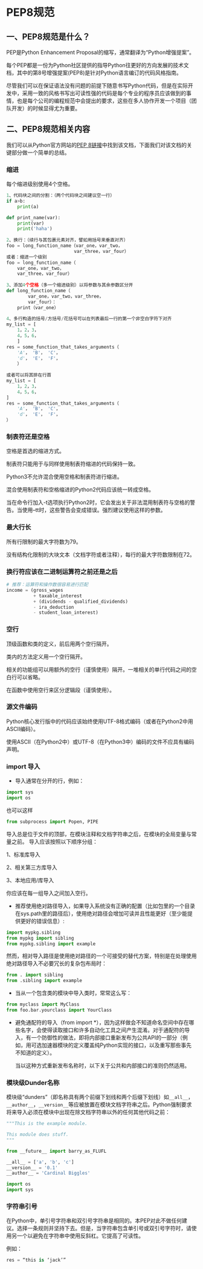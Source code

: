 # PEP8规范

## 一、PEP8规范是什么？

PEP是Python Enhancement Proposal的缩写，通常翻译为“Python增强提案”。

每个PEP都是一份为Python社区提供的指导Python往更好的方向发展的技术文档，其中的第8号增强提案(PEP8)是针对Python语言编订的代码风格指南。

尽管我们可以在保证语法没有问题的前提下随意书写Python代码，但是在实际开发中，采用一致的风格书写出可读性强的代码是每个专业的程序员应该做到的事情，也是每个公司的编程规范中会提出的要求，这些在多人协作开发一个项目（团队开发）的时候显得尤为重要。



## 二、PEP8规范相关内容

 我们可以从Python官方网站的[PEP 8链接](https://www.python.org/dev/peps/pep-0008/#introduction)中找到该文档，下面我们对该文档的关键部分做一个简单的总结。

### 缩进

每个缩进级别使用4个空格。

```python
1、代码块之间的分割：（两个代码块之间建议空一行）
if a>b:
    print(a)

def print_name(var):
    print(var)
    print('haha')
    
2、换行：（续行与其包裹元素对齐，譬如用括号来垂直对齐）
foo = long_function_name（var_one，var_two，
                         var_three，var_four）
或者：缩进一个级别    
foo = long_function_name（
    var_one，var_two，
    var_three，var_four）
    
3、添加4个空格（多一个缩进级别）以将参数与其余参数区分开
def long_function_name（
        var_one，var_two，var_three，
        var_four）：
    print（var_one）
    
4、多行构造的括号/方括号/花括号可以在列表最后一行的第一个非空白字符下对齐
my_list = [ 
    1，2，3，
    4，5，6，
    ]
res = some_function_that_takes_arguments（
    'A'， 'B'， 'C'，
    'd'， 'E'， 'F'，
    ）
    
或者可以将其排在行首
my_list = [ 
    1，2，3，
    4，5，6，
]
res = some_function_that_takes_arguments（
    'A'， 'B'， 'C'，
    'd'， 'E'， 'F'，
）
```



### 制表符还是空格

空格是首选的缩进方式。

制表符只能用于与同样使用制表符缩进的代码保持一致。

Python3不允许混合使用空格和制表符进行缩进。

混合使用制表符和空格缩进的Python2代码应该统一转成空格。

当在命令行加入-t选项执行Python2时，它会发出关于非法混用制表符与空格的警告。当使用–tt时，这些警告会变成错误。强烈建议使用这样的参数。



### 最大行长

所有行限制的最大字符数为79。

没有结构化限制的大块文本（文档字符或者注释），每行的最大字符数限制在72。



### 换行符应该在二进制运算符之前还是之后

```python
# 推荐：运算符和操作数很容易进行匹配
income = (gross_wages
          + taxable_interest
          + (dividends - qualified_dividends)
          - ira_deduction
          - student_loan_interest)
```



### 空行

顶级函数和类的定义，前后用两个空行隔开。

类内的方法定义用一个空行隔开。

相关的功能组可以用额外的空行（谨慎使用）隔开。一堆相关的单行代码之间的空白行可以省略。

在函数中使用空行来区分逻辑段（谨慎使用）。



### 源文件编码

Python核心发行版中的代码应该始终使用UTF-8格式编码（或者在Python2中用ASCII编码）。

使用ASCII（在Python2中）或UTF-8（在Python3中）编码的文件不应具有编码声明。



### import 导入

- 导入通常在分开的行，例如：

```python
import sys
import os
```

也可以这样

```python
from subprocess import Popen, PIPE
```

导入总是位于文件的顶部，在模块注释和文档字符串之后，在模块的全局变量与常量之前。
导入应该按照以下顺序分组：

1、标准库导入

2、相关第三方库导入

3、本地应用/库导入

你应该在每一组导入之间加入空行。

- 推荐使用绝对路径导入，如果导入系统没有正确的配置（比如包里的一个目录在sys.path里的路径后），使用绝对路径会增加可读并且性能更好（至少能提供更好的错误信息）:

```python
import mypkg.sibling
from mypkg import sibling
from mypkg.sibling import example
```

然而，相对导入路径是使用绝对路径的一个可接受的替代方案，特别是在处理使用绝对路径导入不必要冗长的复杂包布局时：

```python
from . import sibling
from .sibling import example
```

- 当从一个包含类的模块中导入类时，常常这么写：

```python
from myclass import MyClass
from foo.bar.yourclass import YourClass
```

- 避免通配符的导入（from import *），因为这样做会不知道命名空间中存在哪些名字，会使得读取接口和许多自动化工具之间产生混淆。对于通配符的导入，有一个防御性的做法，即将内部接口重新发布为公共API的一部分（例如，用可选加速器模块的定义覆盖纯Python实现的接口，以及重写那些事先不知道的定义）。

  当以这种方式重新发布名称时，以下关于公共和内部接口的准则仍然适用。



### 模块级Dunder名称

模块级“dunders”（即名称具有两个前缀下划线和两个后缀下划线）如`__all__`，`__author__`，`__version__`等应被放置在模块文档字符串之后。Python强制要求将来导入必须在模块中出现在除文档字符串以外的任何其他代码之前：

```python
"""This is the example module.

This module does stuff.
"""

from __future__ import barry_as_FLUFL

__all__ = ['a', 'b', 'c']
__version__ = '0.1'
__author__ = 'Cardinal Biggles'

import os
import sys
```



### 字符串引号

在Python中，单引号字符串和双引号字符串是相同的。本PEP对此不做任何建议。选择一条规则并坚持下去。但是，当字符串包含单引号或双引号字符时，请使用另一个以避免在字符串中使用反斜杠。它提高了可读性。

例如：

```python
res = “this is ‘jack’”
```



























